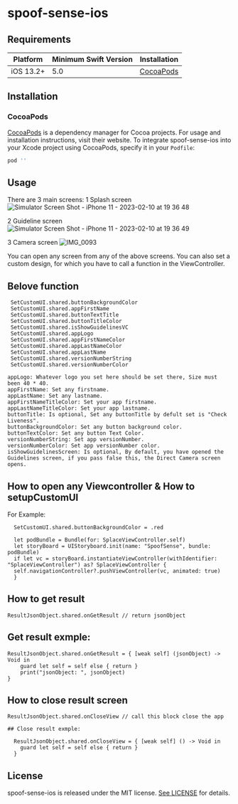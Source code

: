 # spoof-sense-ios

## Requirements

| Platform | Minimum Swift Version | Installation
| --- | --- | --- |
| iOS 13.2+ | 5.0 | [CocoaPods](#cocoapods)

## Installation

### CocoaPods

[CocoaPods](https://cocoapods.org) is a dependency manager for Cocoa projects. For usage and installation instructions, visit their website. To integrate spoof-sense-ios into your Xcode project using CocoaPods, specify it in your `Podfile`:

```ruby
pod ''
```

## Usage


There are 3 main screens:
1 Splash screen
![Simulator Screen Shot - iPhone 11 - 2023-02-10 at 19 36 48](https://user-images.githubusercontent.com/104752632/218112508-46985dcf-9e04-40d6-a858-9d27c5a06d0c.png)

2 Guideline screen
![Simulator Screen Shot - iPhone 11 - 2023-02-10 at 19 36 49](https://user-images.githubusercontent.com/104752632/218112537-5bcd2530-05ed-4beb-8869-838e0db069e5.png)

3 Camera screen
![IMG_0093](https://user-images.githubusercontent.com/104752632/218112565-83fbaead-689d-4ec4-9f1d-6bc175411601.jpg)



You can open any screen from any of the above screens.
You can also set a custom design, for which you have to call a function in the ViewController.

## Belove function

```
 SetCustomUI.shared.buttonBackgroundColor
 SetCustomUI.shared.appFirstName
 SetCustomUI.shared.buttonTextTitle
 SetCustomUI.shared.buttonTitleColor
 SetCustomUI.shared.isShowGuidelinesVC
 SetCustomUI.shared.appLogo
 SetCustomUI.shared.appFirstNameColor
 SetCustomUI.shared.appLastNameColor
 SetCustomUI.shared.appLastName
 SetCustomUI.shared.versionNumberString
 SetCustomUI.shared.versionNumberColor
```

```
appLogo: Whatever logo you set here should be set there, Size must been 40 * 40.
appFirstName: Set any firstname.
appLastName: Set any lastname.
appFirstNameTitleColor: Set your app firstname.
appLastNameTitleColor: Set your app lastname.
buttonTitle: Is optional, Set any buttonTitle by defult set is "Check Liveness".
buttonBackgroundColor: Set any button background color.
buttonTextColor: Set any button Text Color.
versionNumberString: Set app versionNumber.
versionNumberColor: Set app versionNumber color.
isShowGuidelinesScreen: Is optional, By default, you have opened the Guidelines screen, if you pass false this, the Direct Camera screen opens.
```

## How to open any Viewcontroller & How to setupCustomUI 

For Example:
```
  SetCustomUI.shared.buttonBackgroundColor = .red

  let podBundle = Bundle(for: SplaceViewController.self)
  let storyBoard = UIStoryboard.init(name: "SpoofSense", bundle: podBundle)
  if let vc = storyBoard.instantiateViewController(withIdentifier: "SplaceViewController") as? SplaceViewController {
  self.navigationController?.pushViewController(vc, animated: true)
  }
```

## How to get result 

```
ResultJsonObject.shared.onGetResult // return jsonObject
```

## Get result exmple:
```
ResultJsonObject.shared.onGetResult = { [weak self] (jsonObject) -> Void in
    guard let self = self else { return }
    print("jsonObject: ", jsonObject)
}
```

## How to close result screen

```
ResultJsonObject.shared.onCloseView // call this block close the app
```

```
## Close result exmple:

  ResultJsonObject.shared.onCloseView = { [weak self] () -> Void in
    guard let self = self else { return }
  }
```

## License

spoof-sense-ios is released under the MIT license. [See LICENSE](http://www.opensource.org/licenses/MIT) for details.
